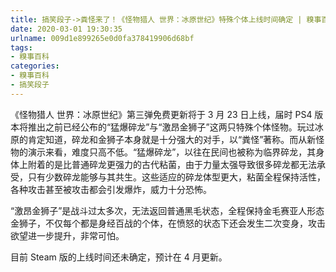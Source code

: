 ```yaml
---
title: 搞笑段子->粪怪来了！《怪物猎人 世界：冰原世纪》特殊个体上线时间确定 | 糗事百科
date: 2020-03-01 19:30:35
urlname: 009d1e899265e0d0fa378419906d68bf
tags: 
- 糗事百科
categories:
- 糗事百科
- 搞笑段子
---
```

《怪物猎人 世界：冰原世纪》第三弹免费更新将于 3 月 23 日上线，届时 PS4 版本将推出之前已经公布的“猛爆碎龙”与“激昂金狮子”这两只特殊个体怪物。玩过冰原的肯定知道，碎龙和金狮子本身就是十分强大的对手，以“粪怪”著称。而从新怪物的演示来看，难度只高不低。“猛爆碎龙”，以往在民间也被称为临界碎龙，其身体上附着的是比普通碎龙更强力的古代粘菌，由于力量太强导致很多碎龙都无法承受，只有少数碎龙能够与其共生。这些适应的碎龙体型更大，粘菌全程保持活性，各种攻击甚至被攻击都会引发爆炸，威力十分恐怖。

“激昂金狮子”是战斗过太多次，无法返回普通黑毛状态，全程保持金毛赛亚人形态金狮子，不仅每个都是身经百战的个体，在愤怒的状态下还会发生二次变身，攻击欲望进一步提升，非常可怕。

目前 Steam 版的上线时间还未确定，预计在 4 月更新。


